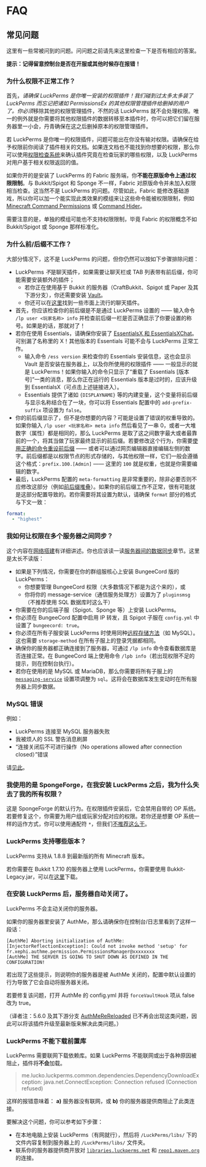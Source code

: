 # FAQ

## 常见问题

这里有一些常被问到的问题。问问题之前请先来这里检查一下是否有相应的答案。

**提示：记得留意控制台是否在开服或其他时候存在报错！**

### 为什么权限不正常工作？

首先，*请确保 LuckPerms 是你唯一安装的权限插件！*我们碰到过太多太多装了 LuckPerms 而忘记把诸如 PermissionsEx 的其他权限管理插件给删掉的用户了。你*必须*移除其他的权限管理插件，不然的话 LuckPerms 就不会处理权限。唯一的例外就是你需要将其他权限插件的数据转移至本插件时，你可以把它们留在服务器里一小会，丹青确保在这之后删掉原本的权限管理插件。

若 LuckPerms 是你唯一的权限插件，问题可能出在你没有输对权限。请确保在给予权限前你阅读了插件相关的文档。如果连文档也不能找到你想要的权限，那么你可以使用[权限检查系统](features.verbose.md)来确认插件究竟在检查玩家的哪些权限，以及 LuckPerms 对用户基于相关权限返回的值。

如果你开的是安装了 LuckPerms 的 Fabric 服务端，你**不能在原版命令上通过权限限制**。与 Bukkit/Spigot 和 Sponge 不一样，Fabric 对原版命令并未加入权限相当检查。这当然不是 LuckPerms 的问题。尽管如此，Fabric 能修改基础游戏，所以你可以加一个能实现此类效果的模组来让这些命令能被权限限制，例如 [Minecraft Command Permissions](https://github.com/lucko/minecraft-command-permissions-fabric) 或 [Command Hider](https://github.com/LoganDark/fabric-command-hider)。

需要注意的是，单独的模组可能也不支持权限限制，毕竟 Fabric 的权限概念不如 Bukkit/Spigot 或 Sponge 那样标准化。

### 为什么前/后缀不工作？

大部分情况下，这不是 LuckPerms 的问题，但你仍然可以按如下步骤排除问题：

* LuckPerms *不*是聊天插件，如果需要让聊天栏或 TAB 列表带有前后缀，你可能需要安装额外的插件；
    * 若你正在使用基于 Bukkit 的服务器（CraftBukkit、Spigot 或 Paper 及其下游分支），你还需要安装 [Vault](https://dev.bukkit.org/bukkit-plugins/vault/)。
    * 你还可以在[这里](features.prefix-suffix-meta.md#显示前后缀)找到一些市面上流行的聊天插件。
* 首先，你应该检查你的前后缀是不是通过 LuckPerms 设置的 —— 输入命令 `/lp user <玩家名称> info` 并检查前后缀一栏是否正确显示了你要设置的称号。如果是的话，那就对了！
* 若你在使用 Essentials，请确保你安装了 [EssentialsX 和 EssentialsXChat](https://ci.ender.zone/job/EssentialsX/)。可别漏了名称里的 X！其他版本的 Essentials 可能不会与 LuckPerms 正常工作。
    * 输入命令 `/ess version` 来检查你的 Essentials 安装信息，这也会显示 Vault 是否安装在服务器上，以及你所使用的权限插件 —— 一般显示的就是 LuckPerms！如果你输入的命令只显示了“重载了 Essentials [版本号]”一类的消息，那么你正在运行的 Essentials 版本是过时的，应该升级到 EssentialsX（可点击上述链接进入）。
    * Essentials 提供了诸如 `{DISPLAYNAME}` 等的内建变量，这个变量将前后缀与显示名称结合在了一块，你可以将 Essentials 配置中的 `add-prefix-suffix` 项设置为 `false`。
* 你的前后缀显示了，但不是你想要的内容？可能是设置了错误的权重导致的。如果你输入 `/lp user <玩家名称> meta info` 然后看见了一串 0，或者一大堆数字（属性）都是相同的，那么 LuckPerms 是取了这之间数字最大或者最靠前的一个，将其当做了玩家最终显示的前后缀。若要修改这个行为，你需要[使用正确的命令重设前后缀](command-usage.meta.md#lp-usergroup-玩家权限组-meta-setprefix-权重-前缀-情境) —— 或者可以通过网页编辑器直接编辑左侧的数字。前后缀都是以权限节点的形式存储的，与其他权限一样，它们一般会遵循这个格式：`prefix.100.[Admin]` —— 这里的 `100` 就是权重，也就是你需要编辑的数字。
* 最后，LuckPerms 配置的 `meta-formatting` 是非常重要的，除非必要否则不应修改这部分（例如[前后缀堆叠](how-to.stack-prefixes.md)）。如果你的前后缀工作不正常，很有可能就是这部分配置导致的。若你需要将其设置为默认，请确保 `format` 部分的格式与下文一致：
``` YAML
format:
  - "highest"
```

### 我如何让权限在多个服务器之间同步？

这个内容在[网络搭建](install-on-multiple-servers.md)有详细讲述。你也应该读一读[服务器间的数据同步](how-to.switch-storage-types.md)章节。这里是太长不读版：

* 如果是下列情况，你需要在你的群组服核心上安装 BungeeCord 版的 LuckPerms：
    * 你想要管理 BungeeCord 权限（大多数情况下都是为这个来的），或
    * 你将你的 message-service（通信服务处理方）设置为了 `pluginsmsg`（不推荐使用 SQL 数据库时这么干）
* 你需要在你的后端子服（Spigot、Sponge 等）上安装 LuckPerms。
* 你必须在 BungeeCord 配置中启用 IP 转发，且 Spigot 子服在 `config.yml` 中设置了 `bungeecord: true`。
* 你必须在所有子服安装 LuckPerms 时使用同种[远程存储方法](storage.md#远程数据库)（如 MySQL）。这也需要 `storage-method` 在所有子服上的登录凭据都相同。
* 确保你的服务器都正确连接到了服务器，可通过 `/lp info` 命令查看数据库是否连接正常。在 BungeeCord 端上使用命令 `/lpb info`（若出现权限不足的提示，则在控制台执行）。
* 若你在使用的是 MySQL 或 MariaDB，那么你需要将所有子服上的 [`messaging-service`](configuration.md#messaging-service) 设置项调整为 `sql`。这将会在数据库发生变动时在所有服务器上同步数据。

### MySQL 错误

例如：
* LuckPerms 连接至 MySQL 服务器失败
* 我被烦人的 SSL 警告消息刷屏
* “连接关闭后不可进行操作（No operations allowed after connection closed）”错误

请[见此](how-to.fix-storage-errors.md)。

### 我使用的是 SpongeForge，在我安装 LuckPerms 之后，我为什么失去了我的所有权限？

这是 SpongeForge 的默认行为。在权限插件安装后，它会禁用自带的 OP 系统。    
若要修复这个，你需要为用户组或玩家分配对应的权限。若你还是想要 OP 系统一样的运作方式，你可以使用通配符 `*`，但我们[不推荐这么干](https://nucleuspowered.org/docs/nowildcard.html)。

### LuckPerms 支持哪些版本？

LuckPerms 支持从 1.8.8 到最新版的所有 Minecraft 版本。

若你需要在 Bukkit 1.7.10 的服务器上使用 LuckPerms，你需要使用 Bukkit-Legacy.jar，可以在[这里](https://luckperms.net/download)下载。

### 在安装 LuckPerms 后，服务器自动关闭了。

LuckPerms 不会主动关闭你的服务器。

如果你的服务器里安装了 AuthMe，那么请确保你在控制台/日志里看到了这样一段话：

```Log
[AuthMe] Aborting initialization of AuthMe: [InjectorReflectionException]: Could not invoke method 'setup' for fr.xephi.authme.permission.PermissionsManager@xxxxxxxx
[AuthMe] THE SERVER IS GOING TO SHUT DOWN AS DEFINED IN THE CONFIGURATION!
```

若出现了这些提示，则说明你的服务器是被 AuthMe 关闭的，配置中默认设置的行为导致了它会自动将服务器关闭。

若要修复该问题，打开 AuthMe 的 config.yml 并将 `forceVaultHook` 项从 false 改为 true。

（译者注：5.6.0 及其下游分支 [AuthMeReReloaded](https://github.com/HaHaWTH/AuthMeReReloaded) 已不再会出现这类问题，因此可以将该插件升级至最新版来解决此类问题。）

### LuckPerms 不能下载前置库

LuckPerms 需要联网下载依赖库。如果 LuckPerms 不能联网或出于各种原因被阻止，插件将**不会**加载。

> me.lucko.luckperms.common.dependencies.DependencyDownloadException: java.net.ConnectException: Connection refused (Connection refused)

这样的报错意味着：
**a)** 服务器没有联网，或
**b)** 你的服务器提供商阻止了此类连接。

要解决这个问题，你可以参考如下步骤：

* 在本地电脑上安装 LuckPerms（有网就行），然后将 `/LuckPerms/libs/` 下的文件内容复制到服务器上的 `/LuckPerms/libs/` 文件夹。
* 联系你的服务器提供商开放对 [`libraries.luckperms.net`](https://libraries.luckperms.net/) 和 [`repo1.maven.org`](https://repo1.maven.org/maven2/) 的连接。
